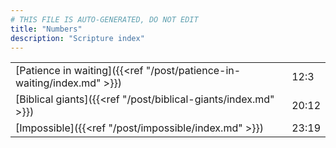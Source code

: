 ```yaml
---
# THIS FILE IS AUTO-GENERATED, DO NOT EDIT
title: "Numbers"
description: "Scripture index"
---
```


| | |
| --- | --- |
| [Patience in waiting]({{<ref "/post/patience-in-waiting/index.md" >}}) | 12:3 |
| [Biblical giants]({{<ref "/post/biblical-giants/index.md" >}}) | 20:12 |
| [Impossible]({{<ref "/post/impossible/index.md" >}}) | 23:19 |
